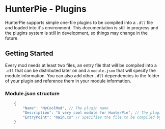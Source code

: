 # HunterPie - Plugins

HunterPie supports simple one-file plugins to be compiled into a `.dll` file and loaded into it's environment. This documentation is still in progress and the plugins system is still in development, so things may change in the future.

## Getting Started

Every mod needs at least two files, an entry file that will be compiled into a `.dll` that can be distributed later on and a `module.json` that will specify the module information. You can also add other `.dll` dependencies to the folder of your plugin and reference them in your module information.

### Module.json structure
```js
    {
        "Name": "MyCoolMod", // The plugin name
        "Description": "A very cool module for HunterPie", // The plugin description
        "EntryPoint": "main.cs" // Specifies the file to be compiled by HunterPie
    }
```
